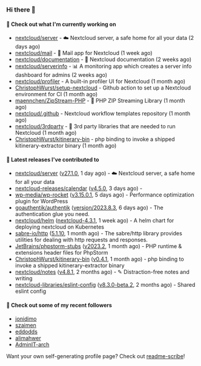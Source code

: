 ### Hi there 👋

#### 👷 Check out what I'm currently working on

- [nextcloud/server](https://github.com/nextcloud/server) - ☁️ Nextcloud server, a safe home for all your data (2 days ago)
- [nextcloud/mail](https://github.com/nextcloud/mail) - 💌 Mail app for Nextcloud (1 week ago)
- [nextcloud/documentation](https://github.com/nextcloud/documentation) - 📘 Nextcloud documentation (2 weeks ago)
- [nextcloud/serverinfo](https://github.com/nextcloud/serverinfo) - 📊 A monitoring app which creates a server info dashboard for admins (2 weeks ago)
- [nextcloud/profiler](https://github.com/nextcloud/profiler) - A built-in profiler UI for Nextcloud (1 month ago)
- [ChristophWurst/setup-nextcloud](https://github.com/ChristophWurst/setup-nextcloud) - Github action to set up a Nextcloud environment for CI (1 month ago)
- [maennchen/ZipStream-PHP](https://github.com/maennchen/ZipStream-PHP) - :floppy_disk: PHP ZIP Streaming Library (1 month ago)
- [nextcloud/.github](https://github.com/nextcloud/.github) - Nextcloud workflow templates repository (1 month ago)
- [nextcloud/3rdparty](https://github.com/nextcloud/3rdparty) - :battery: 3rd party libraries that are needed to run Nextcloud (1 month ago)
- [ChristophWurst/kitinerary-bin](https://github.com/ChristophWurst/kitinerary-bin) - php binding to invoke a shipped kitinerary-extractor binary (1 month ago)

#### 🔭 Latest releases I've contributed to

- [nextcloud/server](https://github.com/nextcloud/server) ([v27.1.0](https://github.com/nextcloud/server/releases/tag/v27.1.0), 1 day ago) - ☁️ Nextcloud server, a safe home for all your data
- [nextcloud-releases/calendar](https://github.com/nextcloud-releases/calendar) ([v4.5.0](https://github.com/nextcloud-releases/calendar/releases/tag/v4.5.0), 3 days ago) - 
- [wp-media/wp-rocket](https://github.com/wp-media/wp-rocket) ([v3.15.0.1](https://github.com/wp-media/wp-rocket/releases/tag/v3.15.0.1), 5 days ago) - Performance optimization plugin for WordPress
- [goauthentik/authentik](https://github.com/goauthentik/authentik) ([version/2023.8.3](https://github.com/goauthentik/authentik/releases/tag/version/2023.8.3), 6 days ago) - The authentication glue you need.
- [nextcloud/helm](https://github.com/nextcloud/helm) ([nextcloud-4.3.1](https://github.com/nextcloud/helm/releases/tag/nextcloud-4.3.1), 1 week ago) - A helm chart for deploying nextcloud on Kubernetes
- [sabre-io/http](https://github.com/sabre-io/http) ([5.1.10](https://github.com/sabre-io/http/releases/tag/5.1.10), 1 month ago) - The sabre/http library provides utilities for dealing with http requests and responses.
- [JetBrains/phpstorm-stubs](https://github.com/JetBrains/phpstorm-stubs) ([v2023.2](https://github.com/JetBrains/phpstorm-stubs/releases/tag/v2023.2), 1 month ago) - PHP runtime &amp; extensions header files for PhpStorm
- [ChristophWurst/kitinerary-bin](https://github.com/ChristophWurst/kitinerary-bin) ([v0.4.1](https://github.com/ChristophWurst/kitinerary-bin/releases/tag/v0.4.1), 1 month ago) - php binding to invoke a shipped kitinerary-extractor binary
- [nextcloud/notes](https://github.com/nextcloud/notes) ([v4.8.1](https://github.com/nextcloud/notes/releases/tag/v4.8.1), 2 months ago) - ✎ Distraction-free notes and writing
- [nextcloud-libraries/eslint-config](https://github.com/nextcloud-libraries/eslint-config) ([v8.3.0-beta.2](https://github.com/nextcloud-libraries/eslint-config/releases/tag/v8.3.0-beta.2), 2 months ago) - Shared eslint config

#### 👯 Check out some of my recent followers

- [jonidimo](https://github.com/jonidimo)
- [szaimen](https://github.com/szaimen)
- [eddodds](https://github.com/eddodds)
- [alimahwer](https://github.com/alimahwer)
- [AdminIT-arch](https://github.com/AdminIT-arch)

Want your own self-generating profile page? Check out [readme-scribe](https://github.com/muesli/readme-scribe)!
